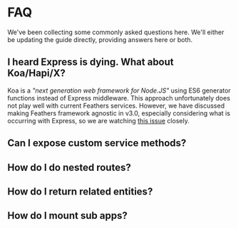 # FAQ

We've been collecting some commonly asked questions here. We'll either be updating the guide directly, providing answers here or both.

## I heard Express is dying. What about Koa/Hapi/X?

Koa is a *"next generation web framework for Node.JS"* using ES6 generator functions instead of Express middleware. This approach unfortunately does not  play well with current Feathers services. However, we have discussed making Feathers framework agnostic in v3.0, especially considering what is occurring with Express, so we are watching [this issue](https://github.com/strongloop/express/issues/2844) closely.

## Can I expose custom service methods?

## How do I do nested routes?

## How do I return related entities?

## How do I mount sub apps?
